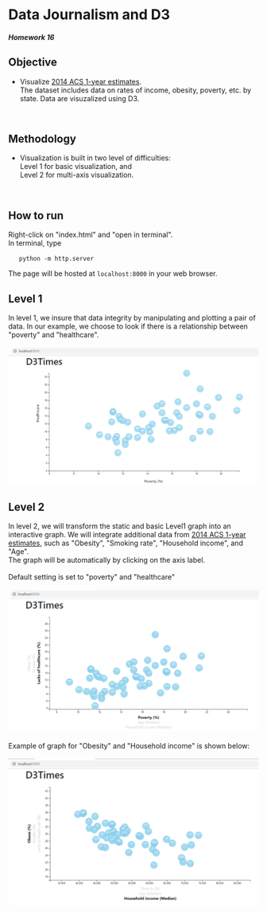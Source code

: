 # Data Journalism and D3
##### Homework 16

## Objective
- Visualize [2014 ACS 1-year estimates](https://factfinder.census.gov/faces/nav/jsf/pages/searchresults.xhtml). <br>The dataset includes data on rates of income, obesity, poverty, etc. by state.
Data are visuzalized using D3.  <br>
 <br>

## Methodology
- Visualization is built in two level of difficulties: 
 <br>Level 1 for basic visualization, and 
 <br>Level 2 for multi-axis visualization. 
<br>

## How to run
Right-click on "index.html" and "open in terminal". <br>
In terminal, type 
``` 
   python -m http.server
```
The page will be hosted at `localhost:8000` in your web browser. 
 <br>

 ## Level 1
 In level 1, we insure that data integrity by manipulating and plotting a pair of data. In our example, we choose to look if there is a relationship between "poverty" and "healthcare".  <br>
 <br>
    ![Lev1](images/Lev1.PNG)
    <br>

 ## Level 2
 In level 2, we will transform the static and basic Level1 graph into an interactive graph. We will integrate additional data from [2014 ACS 1-year estimates](https://factfinder.census.gov/faces/nav/jsf/pages/searchresults.xhtml), such as "Obesity", "Smoking rate", "Household income", and "Age".  <br>
 The graph will be automatically by clicking on the axis label. <br>
<br>
Default setting is set to "poverty" and "healthcare" <br>
 <br>
    ![Lev2_default](images/Lev2_default.PNG)
    <br>
<br>
Example of graph for "Obesity" and "Household income" is shown below: <br>
 <br>
    ![Lev2_ex2](images/Lev2_ex2.PNG)
    <br>
